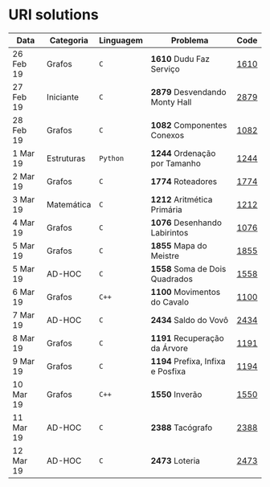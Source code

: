 # URI solutions

| Data      | Categoria  | Linguagem | Problema                                | Code          | 
|-----------|------------|-----------|-----------------------------------------|---------------|
| 26 Feb 19 | Grafos     | `C`       | **1610** Dudu Faz Serviço               | [1610](1610)  |
| 27 Feb 19 | Iniciante  | `C`       | **2879** Desvendando Monty Hall         | [2879](2879)  |
| 28 Feb 19 | Grafos     | `C`       | **1082** Componentes Conexos            | [1082](1082)  |
| 1 Mar 19  | Estruturas | `Python`  | **1244** Ordenação por Tamanho          | [1244](1244)  |
| 2 Mar 19  | Grafos     | `C`       | **1774** Roteadores                     | [1774](1774)  |
| 3 Mar 19  | Matemática | `C`       | **1212** Aritmética Primária            | [1212](1212)  |
| 4 Mar 19  | Grafos     | `C`       | **1076** Desenhando Labirintos          | [1076](1076)  |
| 5 Mar 19  | Grafos     | `C`       | **1855** Mapa do Meistre                | [1855](1855)  |
| 5 Mar 19  | AD-HOC     | `C`       | **1558** Soma de Dois Quadrados         | [1558](1558)  |
| 6 Mar 19  | Grafos     | `C++`     | **1100** Movimentos do Cavalo           | [1100](1100)  |
| 7 Mar 19  | AD-HOC     | `C`       | **2434** Saldo do Vovô                  | [2434](2434)  |
| 8 Mar 19  | Grafos     | `C`       | **1191** Recuperação da Árvore          | [1191](1191)  |
| 9 Mar 19  | Grafos     | `C`       | **1194** Prefixa, Infixa e Posfixa      | [1194](1194)  |
| 10 Mar 19 | Grafos     | `C++`     | **1550** Inverão                        | [1550](1550)  |
| 11 Mar 19 | AD-HOC     | `C`       | **2388** Tacógrafo                      | [2388](2388)  |
| 12 Mar 19 | AD-HOC     | `C`       | **2473** Loteria                        | [2473](2473)  |